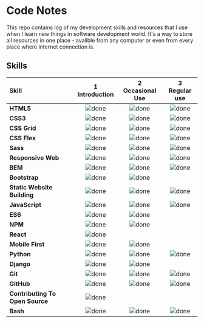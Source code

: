 # Code Notes

This repo contains log of my development skills and resources that I use when I learn new things in software development world. It's a way to store all resources in one place - avalible from any computer or even from every place where internet connection is. 


## Skills

[done]: https://user-images.githubusercontent.com/29199184/32275438-8385f5c0-bf0b-11e7-9406-42265f71e2bd.png "Done"

|               Skill              | 1<br>Introduction | 2<br>Occasional Use    | 3<br>Regular use |
|:-------------------------------- |:-----------------:|:----------------------:|:----------------:|
|**HTML5**                         | ![done][done]     | ![done][done]          | ![done][done]    |
|**CSS3**                          | ![done][done]     | ![done][done]          | ![done][done]    |
|**CSS Grid**                      | ![done][done]     | ![done][done]          | ![done][done]    |
|**CSS Flex**                      | ![done][done]     | ![done][done]          | ![done][done]    |
|**Sass**                          | ![done][done]     | ![done][done]          | ![done][done]    |
|**Responsive Web**                | ![done][done]     | ![done][done]          | ![done][done]    |
|**BEM**                           | ![done][done]     | ![done][done]          | ![done][done]    |
|**Bootstrap**                     | ![done][done]     | ![done][done]          |                  |
|**Static Website Building**       | ![done][done]     | ![done][done]          | ![done][done]    |
|**JavaScript**                    | ![done][done]     | ![done][done]          | ![done][done]    |
|**ES6**                           | ![done][done]     | ![done][done]          |                  |
|**NPM**                           | ![done][done]     | ![done][done]          |                  |
|**React**                         | ![done][done]     |                        |                  |
|**Mobile First**                  | ![done][done]     | ![done][done]          |                  |
|**Python**                        | ![done][done]     | ![done][done]          | ![done][done]    |
|**Django**                        | ![done][done]     | ![done][done]          |                  |
|**Git**                           | ![done][done]     | ![done][done]          | ![done][done]    |
|**GitHub**                        | ![done][done]     | ![done][done]          | ![done][done]    |
|**Contributing To Open Source**   | ![done][done]     |                        |                  |
|**Bash**                          | ![done][done]     | ![done][done]          | ![done][done]    |
